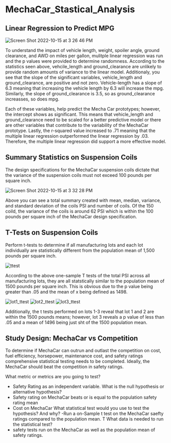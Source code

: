 # MechaCar_Stastical_Analysis

## Linear Regression to Predict MPG
![Screen Shot 2022-10-15 at 3 26 46 PM](https://user-images.githubusercontent.com/106640154/196055356-2650777d-5486-4ea7-8597-c16819bcb5e8.png)

To understand the impact of vehicle length, weight, spoiler angle, ground clearance, and AWD on miles per gallon, mulitple linear regression was run and the p values were provided to determine randomness. According to the statistics seen above, vehcile_length and ground_clearance are unlikely to provide random amounts of variance to the linear model. Additionaly, you see that the slope of the significant variables, vehicle_length and ground_clearance, are positive and not zero. Vehicle-length has a slope of 6.3 meaning that increasing the vehicle length by 6.3 will increase the mpg. Similarly, the slope of ground_clearance is 3.5, so as ground_clearance increasses, so does mpg.

Each of these variables, help predict the Mecha Car prototypes; however, the intercept shows as significant. This means that vehicle_length and ground_clearance need to be scaled for a better predictive model or there are other variables that contribute to the variability of the MechaCar prototype. Lastly, the r-squared value increased to .71 meaning that the multiple linear regression outperformed the linear regression by .03. Therefore, the multiple linear regression did support a more effective model.

## Summary Statistics on Suspension Coils
The design specifications for the MechaCar suspension coils dictate that the variance of the suspension coils must not exceed 100 pounds per square inch.

![Screen Shot 2022-10-15 at 3 32 28 PM](https://user-images.githubusercontent.com/106640154/196055363-e5036829-bc94-4498-8618-244901ec733a.png)

Above you can see a total summary created with mean, median, variance, and standard deviation of the coils PSI and number of coils. Of the 150 coild, the variance of the coils is around 62 PSI which is within the 100 pounds per square inch of the MechaCar design specification.

## T-Tests on Suspension Coils
Perform t-tests to determine if all manufacturing lots and each lot individually are statistically different from the population mean of 1,500 pounds per square inch.

![ttest](https://user-images.githubusercontent.com/106640154/196055369-87e4da7f-1798-4db8-91cc-b9ca356f6ccc.png)

According to the above one-sample T tests of the total PSI across all manufacturing lots, they are all statstically similar to the population mean of 1500 pounds per square inch. This is obvious due to the p value being greater than .05 and the mean of x being defined as 1498.

![lot1_ttest](https://user-images.githubusercontent.com/106640154/196055372-fbd05162-a74d-4c2e-a29c-be9d45141a0d.png)
![lot2_ttest](https://user-images.githubusercontent.com/106640154/196055375-fccd03f7-3879-400a-8644-732d85e8842f.png)
![lot3_ttest](https://user-images.githubusercontent.com/106640154/196055384-a2479e7c-4fb5-484c-bede-610a6a7569b0.png)

Additionally, the t tests performed on lots 1-3 reveal that lot 1 and 2 are within the 1500 pounds means; however, lot 3 reveals a p value of less than .05 and a mean of 1496 being just sht of the 1500 population mean. 

## Study Design: MechaCar vs Competition
To determine if MechaCar can outrun and outlast the competition on cost, fuel efficiency, horsepower, maintenance cost, and safety ratings comprehensive statistical testing needs to be completed. Ideally, the MechaCar should beat the competition in safety ratings.

What metric or metrics are you going to test?
- Safety Rating as an independent variable.
What is the null hypothesis or alternative hypothesis?
- Safety rating on MechaCar beats or is equal to the population safety rating mean
- Cost on MechaCar 
What statistical test would you use to test the hypothesis? And why?
-Run a on-Sample t test on the MechaCar saefty ratings compared to the population mean. T
What data is needed to run the statistical test?
- safety tests run on the MechaCar as well as the population mean of safety ratings.
